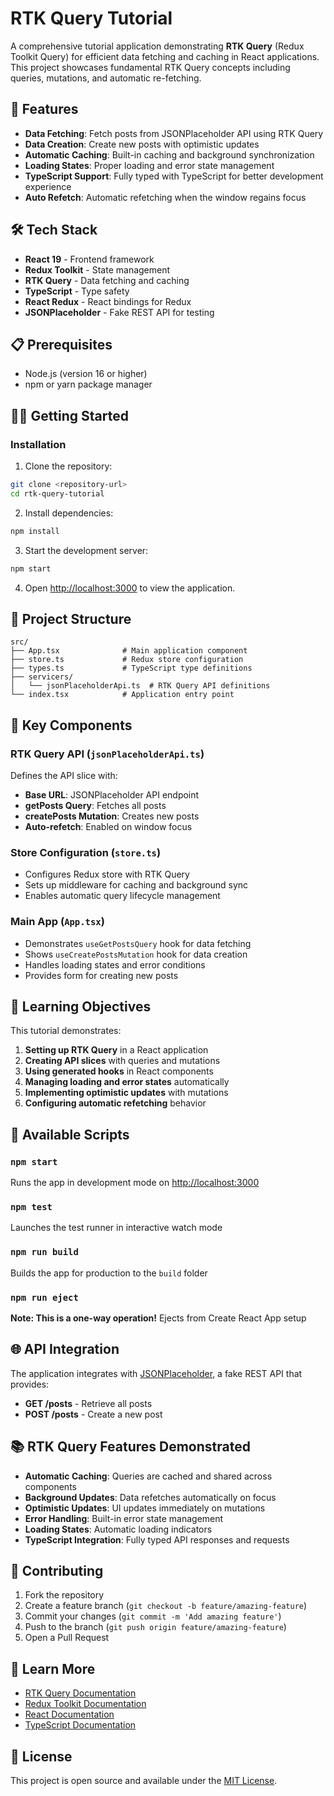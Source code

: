 # RTK Query Tutorial

A comprehensive tutorial application demonstrating **RTK Query** (Redux Toolkit Query) for efficient data fetching and caching in React applications. This project showcases fundamental RTK Query concepts including queries, mutations, and automatic re-fetching.

## 🚀 Features

- **Data Fetching**: Fetch posts from JSONPlaceholder API using RTK Query
- **Data Creation**: Create new posts with optimistic updates
- **Automatic Caching**: Built-in caching and background synchronization
- **Loading States**: Proper loading and error state management
- **TypeScript Support**: Fully typed with TypeScript for better development experience
- **Auto Refetch**: Automatic refetching when the window regains focus

## 🛠️ Tech Stack

- **React 19** - Frontend framework
- **Redux Toolkit** - State management
- **RTK Query** - Data fetching and caching
- **TypeScript** - Type safety
- **React Redux** - React bindings for Redux
- **JSONPlaceholder** - Fake REST API for testing

## 📋 Prerequisites

- Node.js (version 16 or higher)
- npm or yarn package manager

## 🏃‍♂️ Getting Started

### Installation

1. Clone the repository:
```bash
git clone <repository-url>
cd rtk-query-tutorial
```

2. Install dependencies:
```bash
npm install
```

3. Start the development server:
```bash
npm start
```

4. Open [http://localhost:3000](http://localhost:3000) to view the application.

## 📁 Project Structure

```
src/
├── App.tsx              # Main application component
├── store.ts             # Redux store configuration
├── types.ts             # TypeScript type definitions
├── servicers/
│   └── jsonPlaceholderApi.ts  # RTK Query API definitions
└── index.tsx            # Application entry point
```

## 🔧 Key Components

### RTK Query API (`jsonPlaceholderApi.ts`)

Defines the API slice with:
- **Base URL**: JSONPlaceholder API endpoint
- **getPosts Query**: Fetches all posts
- **createPosts Mutation**: Creates new posts
- **Auto-refetch**: Enabled on window focus

### Store Configuration (`store.ts`)

- Configures Redux store with RTK Query
- Sets up middleware for caching and background sync
- Enables automatic query lifecycle management

### Main App (`App.tsx`)

- Demonstrates `useGetPostsQuery` hook for data fetching
- Shows `useCreatePostsMutation` hook for data creation
- Handles loading states and error conditions
- Provides form for creating new posts

## 🎯 Learning Objectives

This tutorial demonstrates:

1. **Setting up RTK Query** in a React application
2. **Creating API slices** with queries and mutations
3. **Using generated hooks** in React components
4. **Managing loading and error states** automatically
5. **Implementing optimistic updates** with mutations
6. **Configuring automatic refetching** behavior

## 🔄 Available Scripts

### `npm start`
Runs the app in development mode on [http://localhost:3000](http://localhost:3000)

### `npm test`
Launches the test runner in interactive watch mode

### `npm run build`
Builds the app for production to the `build` folder

### `npm run eject`
**Note: This is a one-way operation!** Ejects from Create React App setup

## 🌐 API Integration

The application integrates with [JSONPlaceholder](https://jsonplaceholder.typicode.com/), a fake REST API that provides:

- **GET /posts** - Retrieve all posts
- **POST /posts** - Create a new post

## 📚 RTK Query Features Demonstrated

- **Automatic Caching**: Queries are cached and shared across components
- **Background Updates**: Data refetches automatically on focus
- **Optimistic Updates**: UI updates immediately on mutations
- **Error Handling**: Built-in error state management
- **Loading States**: Automatic loading indicators
- **TypeScript Integration**: Fully typed API responses and requests

## 🤝 Contributing

1. Fork the repository
2. Create a feature branch (`git checkout -b feature/amazing-feature`)
3. Commit your changes (`git commit -m 'Add amazing feature'`)
4. Push to the branch (`git push origin feature/amazing-feature`)
5. Open a Pull Request

## 📖 Learn More

- [RTK Query Documentation](https://redux-toolkit.js.org/rtk-query/overview)
- [Redux Toolkit Documentation](https://redux-toolkit.js.org/)
- [React Documentation](https://reactjs.org/)
- [TypeScript Documentation](https://www.typescriptlang.org/)

## 📄 License

This project is open source and available under the [MIT License](LICENSE).
